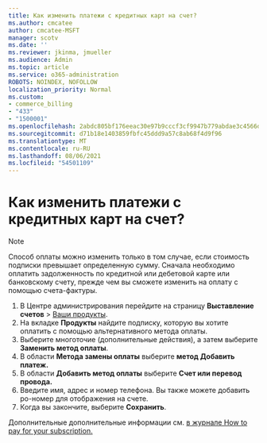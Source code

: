 ```yaml
---
title: Как изменить платежи с кредитных карт на счет?
ms.author: cmcatee
author: cmcatee-MSFT
manager: scotv
ms.date: ''
ms.reviewer: jkinma, jmueller
ms.audience: Admin
ms.topic: article
ms.service: o365-administration
ROBOTS: NOINDEX, NOFOLLOW
localization_priority: Normal
ms.custom:
- commerce_billing
- "433"
- "1500001"
ms.openlocfilehash: 2abdc805bf176eeac30e97b9cccf3cf9947b779abdae3c4566d354854a78b040
ms.sourcegitcommit: d71b18e1403859fbfc45ddd9a57c8ab68f4d9f96
ms.translationtype: MT
ms.contentlocale: ru-RU
ms.lasthandoff: 08/06/2021
ms.locfileid: "54501109"
---
```

# <a name="how-do-i-change-from-credit-card-payments-to-invoice"></a>Как изменить платежи с кредитных карт на счет?

> [!NOTE]
> Способ оплаты можно изменить только в том случае, если стоимость подписки превышает определенную сумму. Сначала необходимо оплатить задолженность по кредитной или дебетовой карте или банковскому счету, прежде чем вы сможете изменить на оплату с помощью счета-фактуры.

1. В Центре администрирования перейдите на страницу **Выставление счетов** > [Ваши продукты](https://go.microsoft.com/fwlink/p/?linkid=842054).
2. На вкладке **Продукты** найдите подписку, которую вы хотите оплатить с помощью альтернативного метода оплаты.
3. Выберите многоточие (дополнительные действия), а затем выберите **Заменить метод оплаты**.
4. В области **Метода замены оплаты** выберите **метод Добавить платеж.**
5. В области **Добавить метод оплаты** выберите **Счет или перевод провода.**
6. Введите имя, адрес и номер телефона. Вы также можете добавить po-номер для отображения на счете.
7. Когда вы закончите, выберите **Сохранить**.

Дополнительные дополнительные информации см. [в журнале How to pay for your subscription.](/microsoft-365/commerce/billing-and-payments/pay-for-your-subscription)